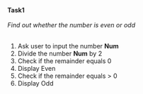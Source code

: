 **Task1**<br>
<br>
*Find out whether the number is even or odd*<br>
<br>
1. Ask user to input the number **Num**
2. Divide the number **Num** by 2
3. Check if the remainder equals 0
4. Display Even
5. Check if the remainder equals > 0
6. Display Odd
